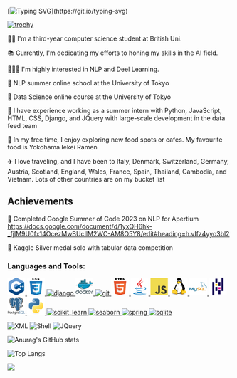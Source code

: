 [![Typing SVG](https://readme-typing-svg.demolab.com?font=Fira+Code&pause=1000&color=F76B84&width=435&lines=W+e+l+c+o+m+e!)](https://git.io/typing-svg)

[![trophy](https://github-profile-trophy.vercel.app/?username=yypy22&theme=algolia&title=MultiLanguage,Commits,Repositories,Stars,PullRequest)](https://github.com/ryo-ma/github-profile-trophy)

🧑‍🎓 I'm a third-year computer science student at British Uni.

📚 Currently, I'm dedicating my efforts to honing my skills in the AI field. 

👨🏻‍💻 I'm highly interested in NLP and Deel Learning.

📶 NLP summer online school at the University of Tokyo

📶 Data Science online course at the University of Tokyo

🏢 I have experience working as a summer intern with Python, JavaScript, HTML, CSS, Django, and JQuery with large-scale development in the data feed team

🍜 In my free time, I enjoy exploring new food spots or cafes. My favourite food is Yokohama Iekei Ramen

✈️ I love traveling, and I have been to Italy, Denmark, Switzerland, Germany, Austria, Scotland, England, Wales, France, Spain, Thailand, Cambodia, and Vietnam. Lots of other countries are on my bucket list

## Achievements
👑 Completed Google Summer of Code 2023 on NLP for Apertium
https://docs.google.com/document/d/1yxQH6hk-_fjIM9U0fx14OcezMwBUcIlM2WC-AM8O5Y8/edit#heading=h.vlfz4yyo3bl2

👑 Kaggle Silver medal solo with tabular data competition

<h3 align="left">Languages and Tools:</h3>
<p align="left"> <a href="https://www.w3schools.com/cpp/" target="_blank" rel="noreferrer"> <img src="https://raw.githubusercontent.com/devicons/devicon/master/icons/cplusplus/cplusplus-original.svg" alt="cplusplus" width="40" height="40"/> </a> <a href="https://www.w3schools.com/css/" target="_blank" rel="noreferrer"> <img src="https://raw.githubusercontent.com/devicons/devicon/master/icons/css3/css3-original-wordmark.svg" alt="css3" width="40" height="40"/> </a> <a href="https://www.djangoproject.com/" target="_blank" rel="noreferrer"> <img src="https://cdn.worldvectorlogo.com/logos/django.svg" alt="django" width="40" height="40"/> </a> <a href="https://www.docker.com/" target="_blank" rel="noreferrer"> <img src="https://raw.githubusercontent.com/devicons/devicon/master/icons/docker/docker-original-wordmark.svg" alt="docker" width="40" height="40"/> </a> <a href="https://git-scm.com/" target="_blank" rel="noreferrer"> <img src="https://www.vectorlogo.zone/logos/git-scm/git-scm-icon.svg" alt="git" width="40" height="40"/> </a> <a href="https://www.w3.org/html/" target="_blank" rel="noreferrer"> <img src="https://raw.githubusercontent.com/devicons/devicon/master/icons/html5/html5-original-wordmark.svg" alt="html5" width="40" height="40"/> </a> <a href="https://www.java.com" target="_blank" rel="noreferrer"> <img src="https://raw.githubusercontent.com/devicons/devicon/master/icons/java/java-original.svg" alt="java" width="40" height="40"/> </a> <a href="https://developer.mozilla.org/en-US/docs/Web/JavaScript" target="_blank" rel="noreferrer"> <img src="https://raw.githubusercontent.com/devicons/devicon/master/icons/javascript/javascript-original.svg" alt="javascript" width="40" height="40"/> </a> <a href="https://www.linux.org/" target="_blank" rel="noreferrer"> <img src="https://raw.githubusercontent.com/devicons/devicon/master/icons/linux/linux-original.svg" alt="linux" width="40" height="40"/> </a> <a href="https://www.mysql.com/" target="_blank" rel="noreferrer"> <img src="https://raw.githubusercontent.com/devicons/devicon/master/icons/mysql/mysql-original-wordmark.svg" alt="mysql" width="40" height="40"/> </a> <a href="https://pandas.pydata.org/" target="_blank" rel="noreferrer"> <img src="https://raw.githubusercontent.com/devicons/devicon/2ae2a900d2f041da66e950e4d48052658d850630/icons/pandas/pandas-original.svg" alt="pandas" width="40" height="40"/> </a> <a href="https://www.postgresql.org" target="_blank" rel="noreferrer"> <img src="https://raw.githubusercontent.com/devicons/devicon/master/icons/postgresql/postgresql-original-wordmark.svg" alt="postgresql" width="40" height="40"/> </a> <a href="https://www.python.org" target="_blank" rel="noreferrer"> <img src="https://raw.githubusercontent.com/devicons/devicon/master/icons/python/python-original.svg" alt="python" width="40" height="40"/> </a> <a href="https://scikit-learn.org/" target="_blank" rel="noreferrer"> <img src="https://upload.wikimedia.org/wikipedia/commons/0/05/Scikit_learn_logo_small.svg" alt="scikit_learn" width="40" height="40"/> </a> <a href="https://seaborn.pydata.org/" target="_blank" rel="noreferrer"> <img src="https://seaborn.pydata.org/_images/logo-mark-lightbg.svg" alt="seaborn" width="40" height="40"/> </a> <a href="https://spring.io/" target="_blank" rel="noreferrer"> <img src="https://www.vectorlogo.zone/logos/springio/springio-icon.svg" alt="spring" width="40" height="40"/> </a> <a href="https://www.sqlite.org/" target="_blank" rel="noreferrer"> <img src="https://www.vectorlogo.zone/logos/sqlite/sqlite-icon.svg" alt="sqlite" width="40" height="40"/> </a> </p>

![XML](https://img.shields.io/badge/xml-6DA55F?style=for-the-badge&logo=xml&logoColor=white)
![Shell](https://img.shields.io/badge/-shell-%43B02A?style=for-the-badge&logo=shell&logoColor=white)
![JQuery](https://img.shields.io/badge/JQuery-20232A?style=for-the-badge&logo=jquery&logoColor=61DAFB)

![Anurag's GitHub stats](https://github-readme-stats.vercel.app/api?username=yypy22&show_icons=true&theme=tokyonight)

![Top Langs](https://github-readme-stats.vercel.app/api/top-langs/?username=yypy22&hide_progress=true&hide=html,css&count_private=true)

![](https://komarev.com/ghpvc/?username=yypy22&style=for-the-badge)

